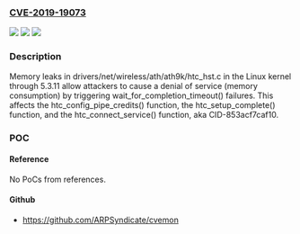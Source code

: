 ### [CVE-2019-19073](https://cve.mitre.org/cgi-bin/cvename.cgi?name=CVE-2019-19073)
![](https://img.shields.io/static/v1?label=Product&message=n%2Fa&color=blue)
![](https://img.shields.io/static/v1?label=Version&message=n%2Fa&color=blue)
![](https://img.shields.io/static/v1?label=Vulnerability&message=n%2Fa&color=brighgreen)

### Description

Memory leaks in drivers/net/wireless/ath/ath9k/htc_hst.c in the Linux kernel through 5.3.11 allow attackers to cause a denial of service (memory consumption) by triggering wait_for_completion_timeout() failures. This affects the htc_config_pipe_credits() function, the htc_setup_complete() function, and the htc_connect_service() function, aka CID-853acf7caf10.

### POC

#### Reference
No PoCs from references.

#### Github
- https://github.com/ARPSyndicate/cvemon


